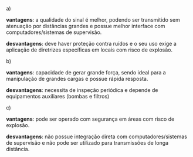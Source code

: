 a) 

**vantagens**: a qualidade do sinal é melhor, podendo ser transmitido sem atenuação por distâncias grandes e possue melhor interface com computadores/sistemas de supervisão.

**desvantagens**: deve haver proteção contra ruídos e o seu uso exige a aplicação de diretrizes específicas em locais com risco de explosão.

b)

**vantagens**: capacidade de gerar grande força, sendo ideal para a manipulação de grandes cargas e possue rápida resposta.

**desvantagens**: necessita de inspeção periódica e depende de equipamentos auxiliares (bombas e filtros)

c)

**vantagens**: pode ser operado com segurança em áreas com risco de explosão.

**desvantagens**: não possue integração direta com computadores/sistemas de supervisão e não pode ser utilizado para transmissões de longa distância.
